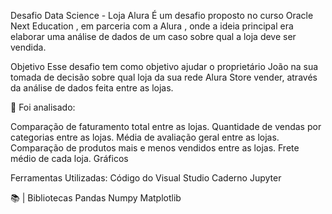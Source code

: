 Desafio Data Science - Loja Alura
É um desafio proposto no curso Oracle Next Education , em parceria com a Alura , onde a ideia principal era elaborar uma análise de dados de um caso sobre qual a loja deve ser vendida.

Objetivo
Esse desafio tem como objetivo ajudar o proprietário João na sua tomada de decisão sobre qual loja da sua rede Alura Store vender, através da análise de dados feita entre as lojas.

📌 Foi analisado:

Comparação de faturamento total entre as lojas.
Quantidade de vendas por categorias entre as lojas.
Média de avaliação geral entre as lojas.
Comparação de produtos mais e menos vendidos entre as lojas.
Frete médio de cada loja.
Gráficos

Ferramentas Utilizadas:
Código do Visual Studio
Caderno Jupyter

📚 | Bibliotecas
Pandas
Numpy
Matplotlib
